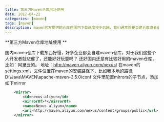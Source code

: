 ```yaml
---
title: 第三方Maven仓库地址使用
date: 2017-04-21
categories: [maven]
tags: [maven]
description: maven官方提供的仓库在国内下载速度惨不忍睹，我们通常需要自建仓库或者借助第三方仓库来加速开发进度。
---
```


 **第三方Maven仓库地址使用  ** 

国内maven仓库下载东西好慢，好多企业都会自建maven仓库，对于我们这些个人开发者就悲催了，还能好好玩耍吗？
还好国内还是有比较好用的maven仓库，比如：阿里云的。
地址：http://maven.aliyun.com/nexus/ 
在maven的settings.xml，文件位置在maven的安装路径下，比如我本地的路径D:\Java\MAVEN\apache-maven-3.5.0\conf 
文件里配置mirrors的子节点，添加如下mirror 
```xml
    <mirror>
        <id>nexus-aliyun</id>
        <mirrorOf>*</mirrorOf>
        <name>Nexus aliyun</name>
        <url>http://maven.aliyun.com/nexus/content/groups/public</url>
    </mirror> 
```